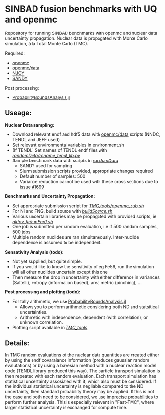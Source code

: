 # SINBAD fusion benchmarks with UQ and openmc
Repository for running SINBAD benchmarks with openmc and nuclear data uncertainty propagation. Nuclear data is propagated with Monte Carlo simulation, à la Total Monte Carlo (TMC).

Required:

* [openmc](https://github.com/openmc-dev/openmc)
* [openmc/data](https://github.com/openmc-dev/data)
* [NJOY](https://github.com/njoy/NJOY21)
* [SANDY](https://github.com/luca-fiorito-11/sandy)

Post processing:

* [ProbabilityBoundsAnalysis.jl](https://github.com/AnderGray/ProbabilityBoundsAnalysis.jl)

Useage:
---
**Nuclear Data sampling:**
* Download relevant endf and hdf5 data with [openmc/data](https://github.com/openmc-dev/data) scripts (NNDC, TENDL and JEFF used)
* Set relevant environmental variables in environment.sh
* (If TENDL) Set names of TENDL endf files with _[randomData/rename_tendl_lib.py](https://github.com/AnderGray/openmc_uq_benchmarks/blob/main/randomData/rename_tendl_lib.py)_
* Sample benchmark data with scripts in _[randomData](https://github.com/AnderGray/openmc_uq_benchmarks/blob/main/randomData)_
  * SANDY used for sampling
  * Slurm submission scripts provided, appropriate changes required
  * Default number of samples: 500
  * Variance reduction cannot be used with these cross sections due to [issue #1699](https://github.com/openmc-dev/openmc/issues/1699)
  
**Benchmarks and Uncertainty Propagation:**
* Set appropriate submission script for _[TMC_tools/openmc_sub.sh](https://github.com/AnderGray/openmc_uq_sinbad/blob/main/TMC_tools/openmc_sub.sh)_
* For Ni and FNG, build source with _[buildSource.sh](https://github.com/AnderGray/openmc_uq_sinbad/blob/main/oktav_ni/buildSource.sh)_
* Various uncertain libraries may be propagated with provided scripts, ie _[oktav_fe/runEndf.sh](https://github.com/AnderGray/openmc_uq_sinbad/blob/main/oktav_fe/runEndf.sh)_
 * One job is submitted per random evaluation, i.e if 500 random samples, 500 jobs
 * Multiple random nuclides are ran simultaneously. Inter-nuclide dependence is assumed to be independent.

**Sensativity Analysis (todo):**
* Not yet supplied, but quite simple.
* If you would like to know the sensitivity of eg Fe56, run the simulation will all other nuclides uncertain except this one
* Then measure the drop in uncertainty with either difference in variances (Saltelli), entropy (information based), area metric (pinching), ...

**Post processing and plotting (todo):**
* For tally arithmetic, we use [ProbabilityBoundsAnalysis.jl](https://github.com/AnderGray/ProbabilityBoundsAnalysis.jl)
  * Allows you to perform arithmetic considering both ND and statsitical uncertainties.
  * Arithmetic with independence, dependent (with correlation), or unknown correlation.
* Plotting script available in _[TMC_tools](https://github.com/AnderGray/openmc_uq_sinbad/tree/main/TMC_tools)_

Details:
---
In TMC random evaluations of the nuclear data quantities are created either by using the endf covaraiance information (produces gaussian random evalutations) or by using a bayesian method with a nuclear reaction model code (TENDL library produced this way). The particle transport simulation is then repeated with each random evaluation. Each transport simulation has statistical uncertainty assosiated with it, which also must be considered. If the individual statistical uncertainty is negliable compared to the ND uncertainty, then standard probability theory may be applied. If this is not the case and both need to be considered, we use [imprecise probabilities](https://en.wikipedia.org/wiki/Imprecise_probability) to perform further analysis. This is especially relevent in "Fast-TMC", where larger statistical uncertainty is exchanged for compute time.
